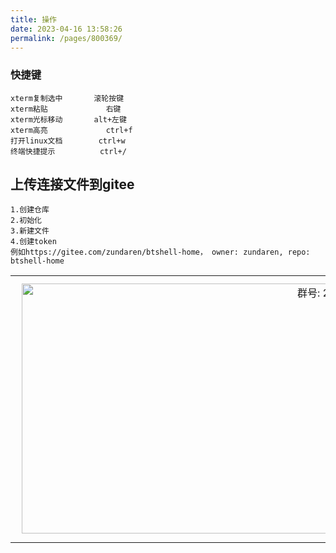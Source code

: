 ```yaml
---
title: 操作
date: 2023-04-16 13:58:26
permalink: /pages/800369/
---
```


### 快捷键

```
xterm复制选中 	 	滚轮按键
xterm粘贴 		    右键
xterm光标移动 	    alt+左键
xterm高亮 	        ctrl+f
打开linux文档        ctrl+w
终端快捷提示          ctrl+/
```



## 上传连接文件到gitee

```
1.创建仓库
2.初始化
3.新建文件
4.创建token
例如https://gitee.com/zundaren/btshell-home， owner: zundaren, repo: btshell-home
```

<table>
  <tbody>
    <tr>
      <td align="center" valign="middle">
        <img :src="$withBase('/img/comm/giteetoken.png')" alt="群号: 206809719" class="no-zoom" style="width:1000px;height:400px;margin: 10px;">
      </td>
    </tr>
  </tbody>
</table>
